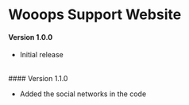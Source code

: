 # Wooops Support Website

#### Version 1.0.0

* Initial release

<br>
#### Version 1.1.0

* Added the social networks in the code
